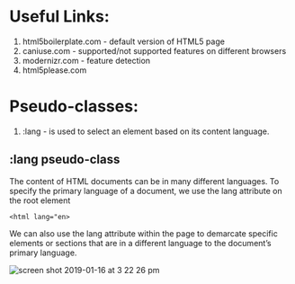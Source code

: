 # Useful Links:
1. html5boilerplate.com - default version of HTML5 page
2. caniuse.com - supported/not supported features on different browsers
3. modernizr.com - feature detection
4. html5please.com

# Pseudo-classes:
1. :lang - is used to select an element based on its content language.

## :lang pseudo-class
The content of HTML documents can be in many different languages. To specify the primary language of a document, we use the lang attribute on the root element

`<html lang="en>`

We can also use the lang attribute within the page to demarcate specific elements or sections that are in a different language to the document’s primary language.

![screen shot 2019-01-16 at 3 22 26 pm](https://user-images.githubusercontent.com/17466723/51251719-9a8f7500-19a2-11e9-8bf3-cd63bd7eb19c.png)
